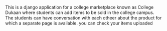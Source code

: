 This is a django application for a college marketplace known as College Dukaan where students can add items to be sold in the college campus. The students can have conversation with each otheer about the product for which a separate page is available. you can check your items uploaded
